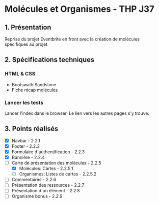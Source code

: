 # Molécules et Organismes - THP J37


## 1. Présentation
Reprise du projet Eventbrite en front avec la création de molécules spécifiques au projet.

## 2. Spécifications techniques
### HTML & CSS
* Bootswath Sandstone
* Fiche récap molécules

### Lancer les tests
Lancer l'index dans le browser.
Le lien vers les autres pages s'y trouve.

## 3. Points réalisés

- [x] Navbar - 2.2.1
- [x] Footer - 2.2.2
- [x] Formulaire d'authentification  - 2.2.3
- [x] Bannière - 2.2.4
- [ ] Carte de présentation des molécules - 2.2.5
    - [x] Molécules: Cartes - 2.2.5.1
    - [ ] Organismes: Listes de cartes - 2.2.5.2
- [ ] Commentaires - 2.2.6
- [ ] Présentation des ressources - 2.2.7
- [ ] Présentation d'un élément - 2.2.8
- [ ] Organisme bonus - 2.2.9